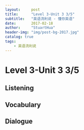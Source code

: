 ```yaml
---
layout:     post
title:      "Level 3-Unit 3 3/5"
subtitle:   "英语流利说 - 懂你英语"
date:       2017-02-18
author:     "StuartHua"
header-img: "img/post-bg-2017.jpg"
catalog: true
tags:
    - 英语流利说
---
```


# Level 3-Unit 3 3/5

<!-- more -->

## Listening



## Vocabulary



## Dialogue



